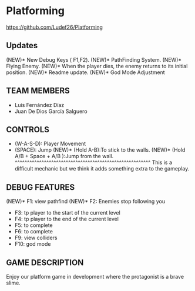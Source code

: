 # Platforming
https://github.com/Ludef26/Platforming

## Updates
(NEW)* New Debug Keys ( F1,F2).
(NEW)* PathFinding System.
(NEW)* Flying Enemy.
(NEW)* When the player dies, the enemy returns to its initial position.
(NEW)* Readme update.
(NEW)* God Mode Adjustment

## TEAM MEMBERS

* Luis Fernández Díaz
* Juan De Dios García Salguero

## CONTROLS

* (W-A-S-D): Player Movement
* (SPACE): Jump
(NEW)* (Hold A-B):To stick to the walls.
(NEW)* (Hold A/B + Space + A/B ):Jump from the wall.
^^^^^^^^^^^^^^^^^^^^^^^^^^^^^^^^^^^^^^^^^^^^^^^^^^^^^^^^
This is a difficult mechanic but we think it adds something extra to the gameplay.


## DEBUG FEATURES
(NEW)* F1: view pathfind
(NEW)* F2: Enemies stop following you
* F3: tp player to the start of the current level
* F4: tp player to the end of the current level
* F5: to complete
* F6: to complete
* F9: view colliders
* F10: god mode

## GAME DESCRIPTION

Enjoy our platform game in development where the protagonist is a brave slime.



